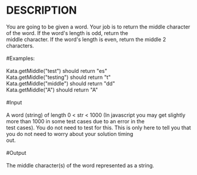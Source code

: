 # DESCRIPTION

You are going to be given a word. Your job is to return the middle character of the word. If the word's length is odd, return the
<br>
middle character. If the word's length is even, return the middle 2 characters.
<br><br>
#Examples:
<br><br>
Kata.getMiddle("test") should return "es"
<br>
Kata.getMiddle("testing") should return "t"
<br>
Kata.getMiddle("middle") should return "dd"
<br>
Kata.getMiddle("A") should return "A"
<br><br>
#Input
<br><br>
A word (string) of length 0 < str < 1000 (In javascript you may get slightly more than 1000 in some test cases due to an error in the
<br>
test cases). You do not need to test for this. This is only here to tell you that you do not need to worry about your solution timing
<br>
out.
<br><br>
#Output
<br><br>
The middle character(s) of the word represented as a string.
